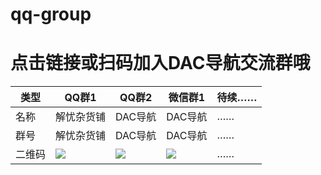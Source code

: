 # qq-group
# 点击链接或扫码加入DAC导航交流群哦
| 类型 | QQ群1 | QQ群2 | 微信群1 | 待续…… |
|---|----|----|----|---|
| 名称 | 解忧杂货铺 | DAC导航 | DAC导航 | …… |
| 群号 | 解忧杂货铺 | DAC导航 | DAC导航 | …… |
| 二维码 |![](http://ys-i.ysepan.com/618551314/616075551/q73296U4566LIkpQROec5/QQ%E7%BE%A41%EF%BC%88%E8%A7%A3%E5%BF%A7%E6%9D%82%E8%B4%A7%E9%93%BA%EF%BC%89.png) | ![](http://ys-i.ysepan.com/618551315/616075552/kpQROet34684T6482MNe4/QQ%E7%BE%A42%EF%BC%88DAC%E5%AF%BC%E8%88%AA%EF%BC%89.png) | ![](http://ys-i.ysepan.com/618551315/616075553/kpQROet34684T6482MOcb/%E5%BE%AE%E4%BF%A1%E7%BE%A4%EF%BC%88DAC%E5%AF%BC%E8%88%AA%EF%BC%89.png) |……|
